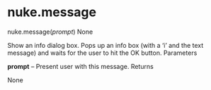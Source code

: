 # nuke.message
nuke.message(_prompt_)  None

Show an info dialog box. Pops up an info box (with a ‘i’ and the text message) and waits for the user to hit the OK button.
Parameters

**prompt** – Present user with this message.
Returns

None